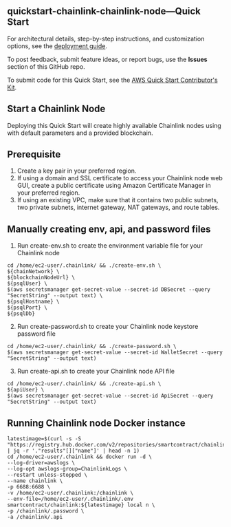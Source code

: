 ## quickstart-chainlink-chainlink-node—Quick Start

For architectural details, step-by-step instructions, and customization options, see the [deployment guide](https://aws-quickstart.github.io/quickstart-chainlink-chainlink-node/).

To post feedback, submit feature ideas, or report bugs, use the **Issues** section of this GitHub repo.

To submit code for this Quick Start, see the [AWS Quick Start Contributor's Kit](https://aws-quickstart.github.io/).

## Start a Chainlink Node

Deploying this Quick Start will create highly available Chainlink nodes using with default parameters and a provided blockchain.

## Prerequisite

1. Create a key pair in your preferred region.
2. If using a domain and SSL certificate to access your Chainlink node web GUI, create a public certificate using Amazon Certificate Manager in your preferred region.
3. If using an existing VPC, make sure that it contains two public subnets, two private subnets, internet gateway, NAT gateways, and route tables.

## Manually creating env, api, and password files

1. Run create-env.sh to create the environment variable file for your Chainlink node

```
cd /home/ec2-user/.chainlink/ && ./create-env.sh \
${chainNetwork} \
${blockchainNodeUrl} \
${psqlUser} \
$(aws secretsmanager get-secret-value --secret-id DBSecret --query "SecretString" --output text) \
${psqlHostname} \
${psqlPort} \
${psqlDb}
```

2. Run create-password.sh to create your Chainlink node keystore password file

```
cd /home/ec2-user/.chainlink/ && ./create-password.sh \
$(aws secretsmanager get-secret-value --secret-id WalletSecret --query "SecretString" --output text)
```

3. Run create-api.sh to create your Chainlink node API file

```
cd /home/ec2-user/.chainlink/ && ./create-api.sh \
${apiUser} \
$(aws secretsmanager get-secret-value --secret-id ApiSecret --query "SecretString" --output text)
```

## Running Chainlink node Docker instance

```
latestimage=$(curl -s -S "https://registry.hub.docker.com/v2/repositories/smartcontract/chainlink/tags/" | jq -r '."results"[]["name"]' | head -n 1)
cd /home/ec2-user/.chainlink && docker run -d \
--log-driver=awslogs \
--log-opt awslogs-group=ChainlinkLogs \
--restart unless-stopped \
--name chainlink \
-p 6688:6688 \
-v /home/ec2-user/.chainlink:/chainlink \
--env-file=/home/ec2-user/.chainlink/.env  smartcontract/chainlink:${latestimage} local n \
-p /chainlink/.password \
-a /chainlink/.api
```
